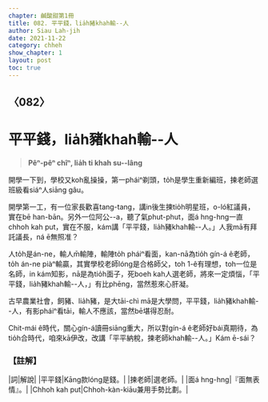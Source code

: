 ```yaml
---
chapter: 鹹酸甜第1冊
title: 082. 平平錢，lia̍h豬khah輸--人
author: Siau Lah-jih
date: 2021-11-22
category: chheh
show_chapter: 1
layout: post
toc: true
---
```

  
## 〈082〉
# 平平錢，lia̍h豬khah輸--人
>**Pêⁿ-pêⁿ chîⁿ, lia̍h ti khah su--lâng**

開學一下到，學校又koh亂操操，第一pháiⁿ剃頭，to̍h是學生重新編班，揀老師選班級看siáⁿ人siāng gâu。

開學第一工，有一位家長歡喜tang-tang，講in後生揀tio̍h明星班，o-ló紅議員，實在bē han-bān。另外一位阿公--a，聽了氣phut-phut，面á hng-hng一直chhoh kah put，實在不服，kám講「平平錢，lia̍h豬khah輸--人。」人我mā有拜託議長，ná ē無照准？

人to̍h是án-ne，輸人m̄輸陣，輸陣to̍h pháiⁿ看面，kan-nā為tio̍h gín-á ê老師，to̍h án-ne piàⁿ輸贏，其實學校老師lóng是合格師父，toh 1-ê有理想，toh一位是名師，in kám知影，nā是為tio̍h面子，死boeh kah人選老師，將來一定煩惱，「平平錢，lia̍h豬khah輸--人，」有比phēng，當然惹來心肝凝。

古早農業社會，飼豬、lia̍h豬，是大tāi-chì mā是大學問，平平錢，lia̍h豬khah輸--人，有影pháiⁿ看tāi，輸人不應該，當然bē堪得忍耐。

Chit-mái ê時代，關心gín-á讀冊siāng重大，所以對gín-á ê老師好bái真期待，為tio̍h合時代，咱來kā伊改，改講「平平納稅，揀老師khah輸--人。」Kám ē-sái？



### 【註解】

|詞|解說|
|平平錢|Kāng款lóng是錢。|
|揀老師|選老師。|
|面á hng-hng|『面無表情』。|
|Chhoh kah put|Chhoh-kàn-kiāu兼用手勢比劃。|

